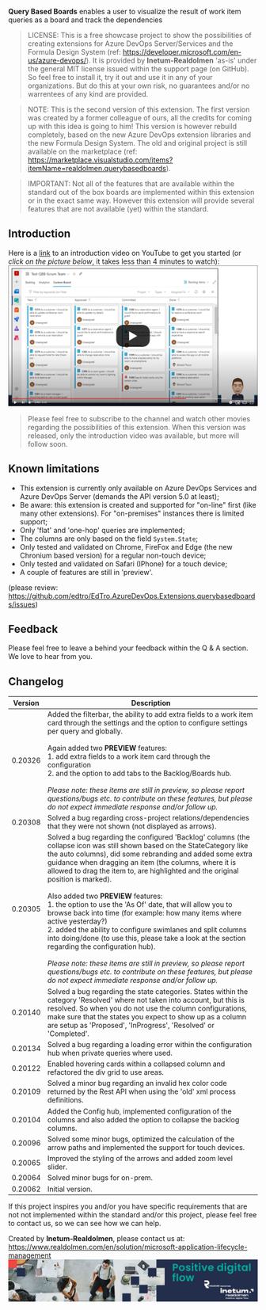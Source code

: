 **Query Based Boards** enables a user to visualize the result of work item queries as a board and track the dependencies

> LICENSE: This is a free showcase project to show the possibilities of creating extensions for Azure DevOps Server/Services and the Formula Design System (ref: https://developer.microsoft.com/en-us/azure-devops/). It is provided by **Inetum-Realdolmen** 'as-is' under the general MIT license issued within the support page (on GitHub). So feel free to install it, try it out and use it in any of your organizations. But do this at your own risk, no guarantees and/or no warrentees of any kind are provided.

> NOTE: This is the second version of this extension. The first version was created by a former colleague of ours, all the credits for coming up with this idea is going to him! This version is however rebuild completely, based on the new Azure DevOps extension libraries and the new Formula Design System. The old and original project is still available on the marketplace (ref: https://marketplace.visualstudio.com/items?itemName=realdolmen.querybasedboards).

> IMPORTANT: Not all of the features that are available within the standard out of the box boards are implemented within this extension or in the exact same way. However this extension will provide several features that are not available (yet) within the standard.


## Introduction
Here is a [link](https://youtu.be/tod0S2QXO-E) to an introduction video on YouTube to get you started (or _click on the picture below_, it takes less than 4 minutes to watch):
[![screenshot](img/youtube.png)](https://youtu.be/tod0S2QXO-E)

> Please feel free to subscribe to the channel and watch other movies regarding the possibilities of this extension.  When this version was released, only the introduction video was available, but more will follow soon. 

## Known limitations
* This extension is currently only available on Azure DevOps Services and Azure DevOps Server (demands the API version 5.0 at least);
* Be aware: this extension is created and supported for "on-line" first (like many other extensions). For "on-premises" instances there is limited support;
* Only 'flat' and 'one-hop' queries are implemented;
* The columns are only based on the field `System.State`;
* Only tested and validated on Chrome, FireFox and Edge (the new Chronium based version) for a regular non-touch device;
* Only tested and validated on Safari (IPhone) for a touch device;
* A couple of features are still in 'preview'.

(please review: https://github.com/edtro/EdTro.AzureDevOps.Extensions.querybasedboards/issues)

## Feedback
Please feel free to leave a behind your feedback within the Q & A section. We love to hear from you.

## Changelog

| Version | Description |
|---------|-------------| 
| 0.20326 | Added the filterbar, the ability to add extra fields to a work item card through the settings and the option to configure settings per query and globally.<br/><br/>Again added two **PREVIEW** features: <br/>1. add extra fields to a work item card through the configuration<br/> 2. and the option to add tabs to the Backlog/Boards hub.<br/><br/>_Please note: these items are still in preview, so please report questions/bugs etc. to contribute on these features, but please do not expect immediate response and/or follow up._|
| 0.20308 | Solved a bug regarding cross-project relations/dependencies that they were not shown (not displayed as arrows). |
| 0.20305 | Solved a bug regarding the configured 'Backlog' columns (the collapse icon was still shown based on the StateCategory like the auto columns), did some rebranding and added some extra guidance when dragging an item (the columns, where it is allowed to drag the item to, are highlighted and the original position is marked).<br/><br/>Also added two **PREVIEW** features: <br/>1. the option to use the 'As Of' date, that will allow you to browse back into time (for example: how many items where active yesterday?)<br/>2. added the ability to configure swimlanes and split columns into doing/done (to use this, please take a look at the section regarding the configuration hub). <br/> <br/> _Please note: these items are still in preview, so please report questions/bugs etc. to contribute on these features, but please do not expect immediate response and/or follow up._|
| 0.20140 | Solved a bug regarding the state categories. States within the category 'Resolved' where not taken into account, but this is resolved. So when you do not use the column configurations, make sure that the states you expect to show up as a column are setup as 'Proposed', 'InProgress', 'Resolved' or 'Completed'.|
| 0.20134 | Solved a bug regarding a loading error within the configuration hub when private queries where used.|
| 0.20122 | Enabled hovering cards within a collapsed column and refactored the div grid to use areas.|
| 0.20109 | Solved a minor bug regarding an invalid hex color code returned by the Rest API when using the 'old' xml process definitions.|
| 0.20104 | Added the Config hub, implemented configuration of the columns and also added the option to collapse the backlog columns.|
| 0.20096 | Solved some minor bugs, optimized the calculation of the arrow paths and implemented the support for touch devices.|
| 0.20065 | Improved the styling of the arrows and added zoom level slider.|
| 0.20064 | Solved minor bugs for on-prem.|
| 0.20062 | Initial version.|

If this project inspires you and/or you have specific requirements that are not not implemented within the standard and/or this project, please feel free to contact us, so we can see how we can help.

Created by **Inetum-Realdolmen**, please contact us at: https://www.realdolmen.com/en/solution/microsoft-application-lifecycle-management
<br/>
![screenshot](img/inetum-realdolmen-becomes.png)
<br/>

